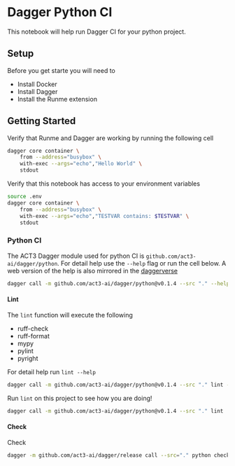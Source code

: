 # Dagger Python CI

This notebook will help run Dagger CI for your python project.

## Setup

Before you get starte you will need to

* Install Docker
* Install Dagger
* Install the Runme extension

## Getting Started

Verify that Runme and Dagger are working by running the following cell

```sh
dagger core container \
    from --address="busybox" \
    with-exec --args="echo","Hello World" \
    stdout
```

Verify that this notebook has access to your environment variables

```sh
source .env
dagger core container \
    from --address="busybox" \
    with-exec --args="echo","TESTVAR contains: $TESTVAR" \
    stdout
```

### Python CI

The ACT3 Dagger module used for python CI is `github.com/act3-ai/dagger/python`.  For detail help use the `--help` flag or run the cell below. A web version of the help is also mirrored in the [daggerverse](https://daggerverse.dev/mod/github.com/act3-ai/dagger/python)

```sh
dagger call -m github.com/act3-ai/dagger/python@v0.1.4 --src "." --help
```

#### Lint

The `lint` function will execute the following

* ruff-check
* ruff-format
* mypy
* pylint
* pyright

For detail help run `lint --help`

```sh
dagger call -m github.com/act3-ai/dagger/python@v0.1.4 --src "." lint --help
```

Run `lint` on this project to see how you are doing!

```sh {"terminalRows":"37"}
dagger call -m github.com/act3-ai/dagger/python@v0.1.4 --src "." lint
```

#### Check

Check

```sh {"terminalRows":"16"}
dagger -m github.com/act3-ai/dagger/release call --src="." python check
```